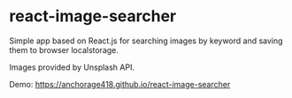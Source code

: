 # react-image-searcher
Simple app based on React.js for searching images by keyword and saving them to browser localstorage. 

Images provided by Unsplash API.

Demo: https://anchorage418.github.io/react-image-searcher
